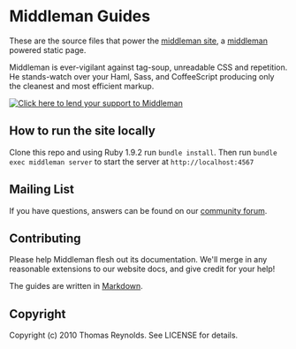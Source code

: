 Middleman Guides
================

These are the source files that power the [middleman site](http://middlemanapp.com/), 
a [middleman](https://github.com/middleman/middleman) powered static page.

Middleman is ever-vigilant against tag-soup, unreadable CSS and repetition. He stands-watch 
over your Haml, Sass, and CoffeeScript producing only the cleanest and most efficient 
markup.

[![Click here to lend your support to  Middleman](https://www.pledgie.com/campaigns/15807.png)](http://www.pledgie.com/campaigns/15807)

## How to run the site locally

Clone this repo and using Ruby 1.9.2 run `bundle install`.
Then run `bundle exec middleman server` to start the server at `http://localhost:4567`

## Mailing List

If you have questions, answers can be found on our [community  forum](http://forum.middlemanapp.com/).

## Contributing

Please help Middleman flesh out its documentation. We'll merge in any reasonable
extensions to our website docs, and give credit for your help!

The guides are written in [Markdown](http://daringfireball.net/projects/markdown/).

## Copyright

Copyright (c) 2010 Thomas Reynolds. See LICENSE for details.